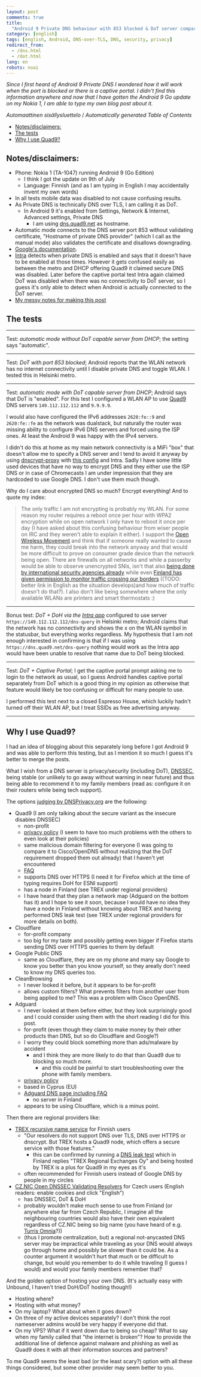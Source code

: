 ```yaml
---
layout: post
comments: true
title:
  "Android 9 Private DNS behaviour with 853 blocked & DoT server comparsion"
category: [english]
tags: [english, Android, DNS-over-TLS, DNS, security, privacy]
redirect_from:
  - /dns.html
  - /dot.html
lang: en
robots: noai
---
```


_Since I first heard of Android 9 Private DNS I wondered how it will work when
the port is blocked or there is a captive portal. I didn't find this information
anywhere and now that I have gotten the Android 9 Go update on my Nokia 1, I am
able to type my own blog post about it._

<!-- editorconfig-checker-disable -->
<!-- prettier-ignore-start -->

<!-- START doctoc generated TOC please keep comment here to allow auto update -->
<!-- DON'T EDIT THIS SECTION, INSTEAD RE-RUN doctoc TO UPDATE -->
<em lang="fi">Automaattinen sisällysluettelo</em> / <em lang="en">Automatically generated Table of Contents</em>

- [Notes/disclaimers:](#notesdisclaimers)
- [The tests](#the-tests)
- [Why I use Quad9?](#why-i-use-quad9)

<!-- END doctoc generated TOC please keep comment here to allow auto update -->

<!-- prettier-ignore-end -->
<!-- editorconfig-checker-enable -->

## Notes/disclaimers:

- Phone: Nokia 1 (TA-1047) running Android 9 (Go Edition)
  - I think I got the update on 9th of July
  - Language: Finnish (and as I am typing in English I may accidentally invent
    my own words)
- In all tests mobile data was disabled to not cause confusing results.
- As Private DNS is technically DNS over TLS, I am calling it as DoT.
  - In Android 9 it's enabled from Settings, Network & Internet, Advanced
    settings, Private DNS
    - I am using [dns.quad9.net](https://quad9.net/) as hostname.
- Automatic mode connects to the DNS server port 853 without validating
  certificate, "Hostname of private DNS provider" (which I call as the manual
  mode) also validates the certificate and disallows downgrading.
- [Google's documentation](https://support.google.com/android/answer/9089903?hl=en).
- [Intra](https://getintra.org/) detects when private DNS is enabled and says
  that it doesn't have to be enabled at those times. However it gets confused
  easily as between the metro and DHCP offering Quad9 it claimed secure DNS was
  disabled. Later before the captive portal test Intra again claimed DoT was
  disabled when there was no connectivity to DoT server, so I guess it's only
  able to detect when Android is actually connected to the DoT server.
- [My messy notes for making this post](https://github.com/Mikaela/mikaela.github.io/issues/149)

## The tests

---

Test: _automatic mode without DoT capable server from DHCP_; the setting says
"automatic".

---

Test: _DoT with port 853 blocked_; Android reports that the WLAN network has no
internet connectivity until I disable private DNS and toggle WLAN. I tested this
in Helsinki metro.

---

Test: _automatic mode with DoT capable server from DHCP_; Android says that DoT
is "enabled". For this test I configured a WLAN AP to use
[Quad9](https://quad9.net/) DNS servers `149.112.112.112` and `9.9.9.9`.

I would also have configured the IPv6 addresses `2620:fe::9` and `2620:fe::fe`
as the network was dualstack, but naturally the router was missing ability to
configure IPv6 DNS servers and forced using the ISP ones. At least the Android 9
was happy with the IPv4 servers.

I didn't do this at home as my main network connectivity is a MiFi "box" that
doesn't allow me to specify a DNS server and I tend to avoid it anyway by using
[dnscrypt-proxy](https://github.com/jedisct1/dnscrypt-proxy/) with
[this config](https://github.com/Mikaela/shell-things/blob/master/etc/dnscrypt-proxy/dnscrypt-proxy.toml)
and Intra. Sadly I have some little used devices that have no way to encrypt DNS
and they either use the ISP DNS or in case of Chromecasts I am under impression
that they are hardcoded to use Google DNS. I don't use them much though.

Why do I care about encrypted DNS so much? Encrypt everything! And to quote my
index:

> The only traffic I am not encrypting is probably my WLAN. For some reason my
> router requires a reboot once per hour with WPA2 encryption while on open
> network I only have to reboot it once per day (I have asked about this
> confusing behaviour from wiser people on IRC and they weren't able to explain
> it either). I support the <a href="https://openwireless.org/">Open Wireless
> Movement</a> and think that if someone really wanted to cause me harm, they
> could break into the network anyway and that would be more difficult to prove
> on consumer grade device than the network being open. There are firewalls on
> all networks and while a passerby would be able to observe unencrypted SNIs,
> isn't that also
> <a href="https://en.wikipedia.org/wiki/Global_surveillance">being done by
> international security agencies already</a> while even
> <a href="https://fi.wikipedia.org/wiki/Suomen_tiedustelulains%C3%A4%C3%A4d%C3%A4nt%C3%B6">Finland
> has given permission to monitor traffic crossing our borders</a> ((TODO:
> better link in English as the situation develops)and how much of traffic
> doesn't do that?). I also don't like being somewhere where the only available
> WLANs are printers and smart thermostats :)

---

Bonus test: _DoT + DoH via the [Intra app](https://getintra.org/)_ configured to
use server `https://149.112.112.112/dns-query` in Helsinki metro; Android claims
that the network has no connectivity and shows the x on the WLAN symbol in the
statusbar, but everything works regardless. My hypothesis that I am not enough
interested in confirming is that if I was using
`https://dns.quad9.net/dns-query` nothing would work as the Intra app would have
been unable to resolve that name due to DoT being blocked.

---

Test: _DoT + Captive Portal_; I get the captive portal prompt asking me to login
to the network as usual, so I guess Android handles captive portal separately
from DoT which is a good thing in my opinion as otherwise that feature would
likely be too confusing or difficult for many people to use.

I performed this test next to a closed Espresso House, which luckily hadn't
turned off their WLAN AP, but I treat SSIDs as free advertising anyway.

---

## Why I use Quad9?

I had an idea of blogging about this separately long before I got Android 9 and
was able to perform this testing, but as I mention it so much I guess it's
better to merge the posts.

What I wish from a DNS server is privacy/security (including DoT), [DNSSEC],
being stable (or unlikely to go away without warning in near future) and thus
being able to recommend it to my family members (read as: configure it on their
routers while being tech support).

[dnssec]: https://www.dnssec.net/

The options
[judging by DNSPrivacy.org](<https://dnsprivacy.org/wiki/display/DP/DNS+Privacy+Public+Resolvers#DNSPrivacyPublicResolvers-DNS-over-TLS(DoT)>)
are the following:

- Quad9 (I am only talking about the secure variant as the insecure disables
  DNSSEC)
  - non-profit
  - [privacy policy](https://quad9.net/privacy/) (I seem to have too much
    problems with the others to even look at their policies)
  - same malicious domain filtering for everyone (I was going to compare it to
    Cisco/OpenDNS without realizing that the DoT requirement dropped them out
    already) that I haven't yet encountered
  - [FAQ](https://quad9.net/faq/)
  - supports DNS over HTTPS (I need it for Firefox which at the time of typing
    requires DoH for ESNI support)
  - has a node in Finland (see TREX under regional providers)
  - I have heard that they plan a network map (Adguard on the bottom has it) and
    I hope to see it soon, because I would have no idea they have a node in
    Finland without knowing about TREX and having performed DNS leak test (see
    TREX under regional providers for more details on both).
- Cloudflare
  - for-profit company
  - too big for my taste and possibly getting even bigger if Firefox starts
    sending DNS over HTTPS queries to them by default
- Google Public DNS
  - same as Cloudflare, they are on my phone and many say Google to know you
    better than you know yourself, so they areally don't need to know my DNS
    queries too.
- CleanBrowsing
  - I never looked it before, but it appears to be for-profit
  - allows custom filters? What prevents filters from another user from being
    applied to me? This was a problem with Cisco OpenDNS.
- Adguard
  - I never looked at them before either, but they look surprisingly good and I
    could consider using them with the short reading I did for this post.
  - for-profit (even though they claim to make money by their other products
    than DNS, but so do Cloudflare and Google?)
  - I worry they could block something more than ads/malware by accident
    - and I think they are more likely to do that than Quad9 due to blocking so
      much more.
      - and this could be painful to start troubleshooting over the phone with
        family members.
  - [privacy policy](https://adguard.com/en/privacy.html)
  - based in Cyprus (EU)
  - [Adguard DNS page including FAQ](https://adguard.com/en/adguard-dns/overview.html)
    - no server in Finland
  - appears to be using Cloudflare, which is a minus point.

Then there are regional providers like:

- [TREX recursive name service](http://www.trex.fi/service/resolvers.html) for
  Finnish users
  - "Our resolvers do not support DNS over TLS, DNS over HTTPS or dnscrypt. But
    TREX hosts a Quad9 node, which offers a secure service with those features."
    - this can be confirmed by running a
      [DNS leak test](https://dnsleaktest.com/) which in Finland replies "TREX
      Regional Exchanges Oy" and being hosted by TREX is a plus for Quad9 in my
      eyes as it's
  - often recommended for Finnish users instead of Google DNS by people in my
    circles
- [CZ.NIC Open DNSSEC Validating Resolvers](https://www.nic.cz/odvr/) for Czech
  users (English readers: enable cookies and click "English")
  - has DNSSEC, DoT & DoH
  - probably wouldn't make much sense to use from Finland (or anywhere else far
    from Czech Republic, I imagine all the neighbouring countries would also
    have their own equivalent regardless of CZ.NIC being so big name (you have
    heard of e.g. [Turris Omnia](https://en.wikipedia.org/wiki/Turris_Omnia)?))
  - (thus I promote centralization, but) a regional not-anycasted DNS server may
    be impractical while traveling as your DNS would always go through home and
    possibly be slower than it could be. As a counter argument it wouldn't hurt
    that much or be difficult to change, but would you remember to do it while
    traveling (I guess I would) and would your family members remember that?

And the golden option of hosting your own DNS. (It's actually easy with Unbound,
I haven't tried DoH/DoT hosting though!)

- Hosting where?
- Hosting with what money?
- On my laptop? What about when it goes down?
- On three of my active devices separately? I don't think the root nameserver
  admins would be very happy if everyone did that.
- On my VPS? What if it went down due to being so cheap? What to say when my
  family called that "the internet is broken"? How to provide the additional
  line of defence against malware and phishing as well as Quad9 does it with all
  their information sources and partners?

To me Quad9 seems the least bad (or the least scary?) option with all these
things considered, but some other provider may seem better to you.
